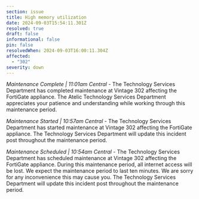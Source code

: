 ```yaml
---
section: issue
title: High memory utilization
date: 2024-09-03T15:54:11.301Z
resolved: true
draft: false
informational: false
pin: false
resolvedWhen: 2024-09-03T16:00:11.304Z
affected:
  - "302"
severity: down
---
```

*Maintenance Complete | 11:01am Central* - The Technology Services Department has completed maintenance at Vintage 302 affecting the FortiGate appliance. The Atelic Technology Services Department appreciates your patience and understanding while working through this maintenance period.

*Maintenance Started | 10:57am Central* - The Technology Services Department has started maintenance at Vintage 302 affecting the FortiGate appliance. The Technology Services Department will update this incident post throughout the maintenance period.

*Maintenance Scheduled | 10:54am Central* - The Technology Services Department has scheduled maintenance at Vintage 302 affecting the FortiGate appliance. During this maintenance period, all internet access will be lost. We expect the maintenance period to last ten minutes. We are sorry for any inconvenience this may cause you. The Technology Services Department will update this incident post throughout the maintenance period.